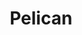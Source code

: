 ---
title: "Pelican"
meta_title: "Pelican Themes | A Curated Directory Of Free Pelican Themes"
meta_description: "A curated directory of best free Pelican themes created by independent web designers & developers that are open source, MIT licensed & available for free to download."
icon: images/icons/pelican.svg
official_url: https://blog.getpelican.com/
github_path: getpelican/pelican
twitter_username: getpelican
license: AGPL-3.0-only
license_url: "https://github.com/getpelican/pelican/blob/master/LICENSE"
language: Python
taxonomy: ssg
url: /pelican-themes
short_description: "Static site generator that supports Markdown and reST syntax. Simple command-line tool (re)generates HTML, CSS, and JS from your source content."
subscription_form:
  enable: true
  title: "Stay up to date with Static Site Generators resources & news"
  form_action: "https://statichunt.us20.list-manage.com/subscribe/post?u=dee5423f5cc21fc892eced0e9&amp;id=af2dc095be"
  form_name: "b_dee5423f5cc21fc892eced0e9_af2dc095be"
  button_label: "Subscribe"

draft: true
---
